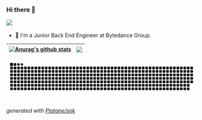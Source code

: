 ### Hi there 👋

![](https://komarev.com/ghpvc/?username=A11Might&color=ff69b4)

- 💼 I'm a Junior Back End Engineer at Bytedance Group.

| <a href="https://github.com/anuraghazra/github-readme-stats"><img align="center" src="https://github-readme-stats.vercel.app/api?username=a11might&show_icons=true&hide_border=true" alt="Anurag's github stats" /></a> | <a href="https://github.com/anuraghazra/github-readme-stats"><img align="center" src="https://github-readme-stats.vercel.app/api/top-langs/?username=a11might&layout=compact&hide_border=true" /></a> |
| ------------- | ------------- |

<!--
**A11Might/A11Might** is a ✨ _special_ ✨ repository because its `README.md` (this file) appears on your GitHub profile.

Here are some ideas to get you started:

- 🔭 I’m currently working on ...
- 🌱 I’m currently learning ...
- 👯 I’m looking to collaborate on ...
- 🤔 I’m looking for help with ...
- 💬 Ask me about ...
- 📫 How to reach me: ...
- 😄 Pronouns: ...
- ⚡ Fun fact: ...
-->

<picture>
  <source media="(prefers-color-scheme: dark)" srcset="https://raw.githubusercontent.com/a11might/a11might/output/github-contribution-grid-snake-dark.svg">
  <source media="(prefers-color-scheme: light)" srcset="https://raw.githubusercontent.com/a11might/a11might/output/github-contribution-grid-snake.svg">
  <img alt="github contribution grid snake animation" src="https://raw.githubusercontent.com/a11might/a11might/output/github-contribution-grid-snake.svg">
</picture>

_generated with [Platane/snk](https://github.com/Platane/snk)_
